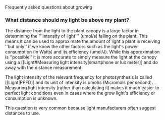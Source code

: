 Frequently asked questions about growing

### What distance should my light be above my plant? ###
The distance from the light to the plant canopy is a large factor in determining the '''intensity of light''' (umol/s) falling on the plant. This means it can be used to approximate the amount of light a plant is receiving ''but only'' if we know the other factors such as the light's power consumption (in Watts) and its efficiency (umol/J). While this approximation is ''possible'' it is more accurate to simply measure the light at the canopy using a [[Light#Measuring light intensity|smartphone or lux meter]] and do away with the distance measurement. 

The light intensity of the relevant frequency for photosynthesis is called [[Light|PPFD]] and its unit of intensity is umol/s (Micromols per second). Measuring light intensity (rather than calculating it) makes it much easier to perfect light conditions even in cases where the grow light's efficiency or consumption is unknown.

This question is very common because light manufacturers often suggest distances to use.<references />